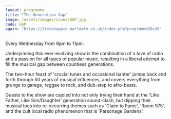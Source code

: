 ```yaml
---
layout: programme
title: "The Generation Gap"
image: /assets/images/icons/GAP.jpg
code: GAP
again: "https://listenagain.marlowfm.co.uk/index.php?programmeID=28"
---
```

Every Wednesday from 9pm to 11pm. 

Underpinning this ever-evolving show is the combination of a love of radio and a passion for all types of popular music, resulting in a liberal attempt to fill the musical gap between countless generations. 

The two-hour feast of 'crucial tunes and occasional banter' jumps back and forth through 50 years of musical influences, and covers everything from grunge to garage, reggae to rock, and dub-step to afro-beats. 

Guests to the show are cajoled into not only trying their hand at the 'Like Father, Like Son/Daughter' generation sound-clash, but dipping their musical toes into re-occurring themes such as 'Claim to Fame', 'Room 975', and the cult local radio phenomenon that is 'Parsonage Gardens'. 